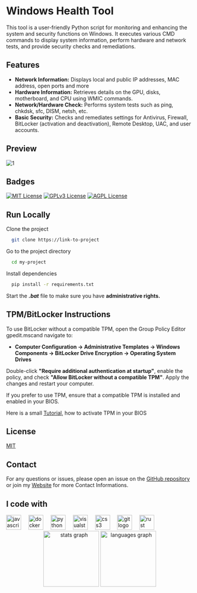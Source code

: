 
# Windows Health Tool

This tool is a user-friendly Python script for monitoring and enhancing the system and security functions on Windows. It executes various CMD commands to display system information, perform hardware and network tests, and provide security checks and remediations. 


## Features

- **Network Information:** Displays local and public IP addresses, MAC address, open ports and more
- **Hardware Information:** Retrieves details on the GPU, disks, motherboard, and CPU using WMIC commands.
- **Network/Hardware Check:** Performs system tests such as ping, chkdsk, sfc, DISM, netsh, etc.
- **Basic Security:** Checks and remediates settings for Antivirus, Firewall, BitLocker (activation and deactivation), Remote Desktop, UAC, and user accounts.


## Preview
![1](https://github.com/user-attachments/assets/9a8c4611-ebbc-46d2-9fb1-e4638e040487)


## Badges

[![MIT License](https://img.shields.io/badge/License-MIT-green.svg)](https://choosealicense.com/licenses/mit/)
[![GPLv3 License](https://img.shields.io/badge/License-GPL%20v3-yellow.svg)](https://opensource.org/licenses/)
[![AGPL License](https://img.shields.io/badge/license-AGPL-blue.svg)](http://www.gnu.org/licenses/agpl-3.0)


## Run Locally

Clone the project

```bash
  git clone https://link-to-project
```

Go to the project directory

```bash
  cd my-project
```

Install dependencies

```bash
  pip install -r requirements.txt
```

Start the ***.bat*** file to make sure you have **administrative rights.**




## TPM/BitLocker Instructions

To use BitLocker without a compatible TPM, open the Group Policy Editor gpedit.mscand navigate to:

- **Computer Configuration &rarr; Administrative Templates &rarr; Windows Components &rarr; BitLocker Drive Encryption &rarr; Operating System Drives**

Double-click **"Require additional authentication at startup"**, enable the policy, and check **"Allow BitLocker without a compatible TPM"**.
Apply the changes and restart your computer.

If you prefer to use TPM, ensure that a compatible TPM is installed and enabled in your BIOS.

Here is a small [Tutorial](https://youtu.be/1daHNjzOzjI?t=82), how to activate TPM in your BIOS

## License

[MIT](https://choosealicense.com/licenses/mit/)

  <h2>Contact</h2>
  <p>
    For any questions or issues, please open an issue on the <a href="https://github.com/IddoxLatifi/HealthTool/issues" target="_blank">GitHub repository </a> or join my <a href="https://iddox.tech/" target="_blank">Website</a> for more Contact Informations.
  </p>
  <h2 align="left">I code with</h2>

<div align="left">
  <img src="https://cdn.jsdelivr.net/gh/devicons/devicon/icons/javascript/javascript-original.svg" height="40" alt="javascript logo"  />
  <img width="12" />
  <img src="https://cdn.jsdelivr.net/gh/devicons/devicon/icons/docker/docker-original.svg" height="40" alt="docker logo"  />
  <img width="12" />
  <img src="https://cdn.jsdelivr.net/gh/devicons/devicon/icons/python/python-original.svg" height="40" alt="python logo"  />
  <img width="12" />
  <img src="https://cdn.jsdelivr.net/gh/devicons/devicon/icons/visualstudio/visualstudio-plain.svg" height="40" alt="visualstudio logo"  />
  <img width="12" />
  <img src="https://cdn.jsdelivr.net/gh/devicons/devicon/icons/css3/css3-original.svg" height="40" alt="css3 logo"  />
  <img width="12" />
  <img src="https://cdn.jsdelivr.net/gh/devicons/devicon/icons/git/git-original.svg" height="40" alt="git logo"  />
  <img width="12" />
  <img src="https://cdn.jsdelivr.net/gh/devicons/devicon/icons/rust/rust-original.svg" height="40" alt="rust logo"  />
</div>

<div align="center">
  <img src="https://github-readme-stats.vercel.app/api?username=IddoxLatifi&hide_title=false&hide_rank=false&show_icons=true&include_all_commits=true&count_private=true&disable_animations=false&theme=dracula&locale=en&hide_border=false&order=1" height="150" alt="stats graph"  />
  <img src="https://github-readme-stats.vercel.app/api/top-langs?username=IddoxLatifi&locale=en&hide_title=false&layout=compact&card_width=320&langs_count=5&theme=dracula&hide_border=false&order=2" height="150" alt="languages graph"  />
</div>

</body>
</html>

